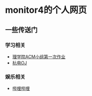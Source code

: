 # monitor4的个人网页

## 一些传送门

### 学习相关
* [理学院ACM小组第一次作业](http://vjudge.net/contest/190329)
* [杭电OJ](http://acm.split.hdu.edu.cn)
 
### 娱乐相关
* [哔哩哔哩](http://bilibili.com)